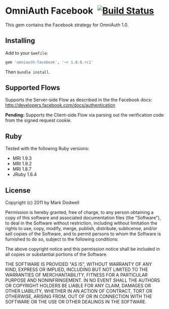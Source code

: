 # OmniAuth Facebook &nbsp;[![Build Status](http://travis-ci.org/mkdynamic/omniauth-facebook.png?branch=master)](http://travis-ci.org/mkdynamic/omniauth-facebook)

This gem contains the Facebook strategy for OmniAuth 1.0.

## Installing

Add to your `Gemfile`:

```ruby
gem 'omniauth-facebook', '~> 1.0.0.rc1'
```

Then `bundle install`.

## Supported Flows

Supports the Server-side Flow as described in the the Facebook docs:
http://developers.facebook.com/docs/authentication

**Pending:** Supports the Client-side Flow via parsing out the verification code from the signed request cookie.

## Ruby

Tested with the following Ruby versions:

- MRI 1.9.3
- MRI 1.9.2
- MRI 1.8.7
- JRuby 1.6.4

## License

Copyright (c) 2011 by Mark Dodwell

Permission is hereby granted, free of charge, to any person obtaining a copy of this software and associated documentation files (the "Software"), to deal in the Software without restriction, including without limitation the rights to use, copy, modify, merge, publish, distribute, sublicense, and/or sell copies of the Software, and to permit persons to whom the Software is furnished to do so, subject to the following conditions:

The above copyright notice and this permission notice shall be included in all copies or substantial portions of the Software.

THE SOFTWARE IS PROVIDED "AS IS", WITHOUT WARRANTY OF ANY KIND, EXPRESS OR IMPLIED, INCLUDING BUT NOT LIMITED TO THE WARRANTIES OF MERCHANTABILITY, FITNESS FOR A PARTICULAR PURPOSE AND NONINFRINGEMENT. IN NO EVENT SHALL THE AUTHORS OR COPYRIGHT HOLDERS BE LIABLE FOR ANY CLAIM, DAMAGES OR OTHER LIABILITY, WHETHER IN AN ACTION OF CONTRACT, TORT OR OTHERWISE, ARISING FROM, OUT OF OR IN CONNECTION WITH THE SOFTWARE OR THE USE OR OTHER DEALINGS IN THE SOFTWARE.
